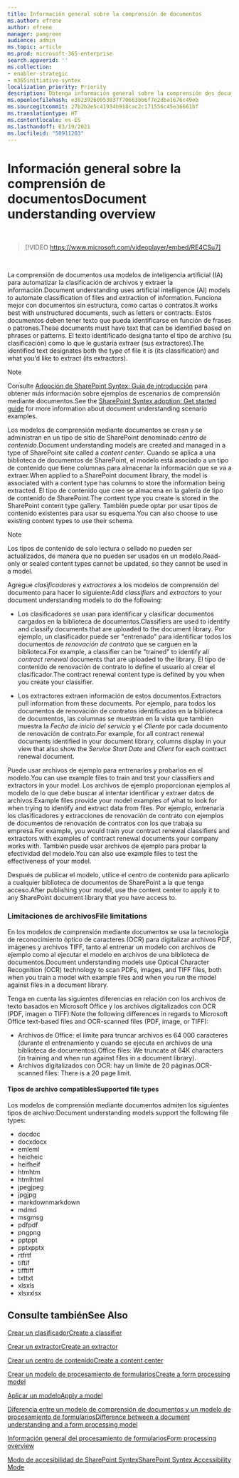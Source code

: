 ```yaml
---
title: Información general sobre la comprensión de documentos
ms.author: efrene
author: efrene
manager: pamgreen
audience: admin
ms.topic: article
ms.prod: microsoft-365-enterprise
search.appverid: ''
ms.collection:
- enabler-strategic
- m365initiative-syntex
localization_priority: Priority
description: Obtenga información general sobre la comprensión des documentos en Microsoft SharePoint Syntex.
ms.openlocfilehash: e3b239260953837f70663bb6f7e2dba1676c49eb
ms.sourcegitcommit: 27b2b2e5c41934b918cac2c171556c45e36661bf
ms.translationtype: HT
ms.contentlocale: es-ES
ms.lasthandoff: 03/19/2021
ms.locfileid: "50911203"
---
```

# <a name="document-understanding-overview"></a><span data-ttu-id="a81c3-103">Información general sobre la comprensión de documentos</span><span class="sxs-lookup"><span data-stu-id="a81c3-103">Document understanding overview</span></span>


</br>

> [!VIDEO https://www.microsoft.com/videoplayer/embed/RE4CSu7] 

</br>

<span data-ttu-id="a81c3-104">La comprensión de documentos usa modelos de inteligencia artificial (IA) para automatizar la clasificación de archivos y extraer la información.</span><span class="sxs-lookup"><span data-stu-id="a81c3-104">Document understanding uses artificial intelligence (AI) models to automate classification of files and extraction of information.</span></span> <span data-ttu-id="a81c3-105">Funciona mejor con documentos sin estructura, como cartas o contratos.</span><span class="sxs-lookup"><span data-stu-id="a81c3-105">It works best with unstructured documents, such as letters or contracts.</span></span> <span data-ttu-id="a81c3-106">Estos documentos deben tener texto que pueda identificarse en función de frases o patrones.</span><span class="sxs-lookup"><span data-stu-id="a81c3-106">These documents must have text that can be identified based on phrases or patterns.</span></span> <span data-ttu-id="a81c3-107">El texto identificado designa tanto el tipo de archivo (su clasificación) como lo que le gustaría extraer (sus extractores).</span><span class="sxs-lookup"><span data-stu-id="a81c3-107">The identified text designates both the type of file it is (its classification) and what you'd like to extract (its extractors).</span></span>

> [!NOTE]
> <span data-ttu-id="a81c3-108">Consulte [Adopción de SharePoint Syntex: Guía de introducción](./adoption-getstarted.md#document-understanding-scenario-example) para obtener más información sobre ejemplos de escenarios de comprensión mediante documentos.</span><span class="sxs-lookup"><span data-stu-id="a81c3-108">See the [SharePoint Syntex adoption: Get started guide](./adoption-getstarted.md#document-understanding-scenario-example) for more information about document understanding scenario examples.</span></span>

<span data-ttu-id="a81c3-109">Los modelos de comprensión mediante documentos se crean y se administran en un tipo de sitio de SharePoint denominado *centro de contenido*.</span><span class="sxs-lookup"><span data-stu-id="a81c3-109">Document understanding models are created and managed in a type of SharePoint site called a *content center*.</span></span> <span data-ttu-id="a81c3-110">Cuando se aplica a una biblioteca de documentos de SharePoint, el modelo está asociado a un tipo de contenido que tiene columnas para almacenar la información que se va a extraer.</span><span class="sxs-lookup"><span data-stu-id="a81c3-110">When applied to a SharePoint document library, the model is associated with a content type has columns to store the information being extracted.</span></span> <span data-ttu-id="a81c3-111">El tipo de contenido que cree se almacena en la galería de tipo de contenido de SharePoint.</span><span class="sxs-lookup"><span data-stu-id="a81c3-111">The content type you create is stored in the SharePoint content type gallery.</span></span> <span data-ttu-id="a81c3-112">También puede optar por usar tipos de contenido existentes para usar su esquema.</span><span class="sxs-lookup"><span data-stu-id="a81c3-112">You can also choose to use existing content types to use their schema.</span></span>

> [!NOTE]
> <span data-ttu-id="a81c3-113">Los tipos de contenido de solo lectura o sellado no pueden ser actualizados, de manera que no pueden ser usados en un modelo.</span><span class="sxs-lookup"><span data-stu-id="a81c3-113">Read-only or sealed content types cannot be updated, so they cannot be used in a model.</span></span>

<span data-ttu-id="a81c3-114">Agregue *clasificadores* y *extractores* a los modelos de comprensión del documento para hacer lo siguiente:</span><span class="sxs-lookup"><span data-stu-id="a81c3-114">Add *classifiers* and *extractors* to your document understanding models to do the following:</span></span> 

- <span data-ttu-id="a81c3-115">Los clasificadores se usan para identificar y clasificar documentos cargados en la biblioteca de documentos.</span><span class="sxs-lookup"><span data-stu-id="a81c3-115">Classifiers are used to identify and classify documents that are uploaded to the document library.</span></span> <span data-ttu-id="a81c3-116">Por ejemplo, un clasificador puede ser "entrenado" para identificar todos los documentos de *renovación de contrato* que se carguen en la biblioteca.</span><span class="sxs-lookup"><span data-stu-id="a81c3-116">For example, a classifier can be "trained" to identify all *contract renewal* documents that are uploaded to the library.</span></span> <span data-ttu-id="a81c3-117">El tipo de contenido de renovación de contrato lo define el usuario al crear el clasificador.</span><span class="sxs-lookup"><span data-stu-id="a81c3-117">The contract renewal content type is defined by you when you create your classifier.</span></span>

- <span data-ttu-id="a81c3-118">Los extractores extraen información de estos documentos.</span><span class="sxs-lookup"><span data-stu-id="a81c3-118">Extractors pull information from these documents.</span></span> <span data-ttu-id="a81c3-119">Por ejemplo, para todos los documentos de renovación de contratos identificados en la biblioteca de documentos, las columnas se muestran en la vista que también muestra la *Fecha de inicio del servicio* y el *Cliente* por cada documento de renovación de contrato.</span><span class="sxs-lookup"><span data-stu-id="a81c3-119">For example, for all contract renewal documents identified in your document library, columns display in your view that also show the *Service Start Date* and  *Client* for each contract renewal document.</span></span> 

<span data-ttu-id="a81c3-120">Puede usar archivos de ejemplo para entrenarlos y probarlos en el modelo.</span><span class="sxs-lookup"><span data-stu-id="a81c3-120">You can use example files to train and test your classifiers and extractors in your model.</span></span> <span data-ttu-id="a81c3-121">Los archivos de ejemplo proporcionan ejemplos al modelo de lo que debe buscar al intentar identificar y extraer datos de archivos.</span><span class="sxs-lookup"><span data-stu-id="a81c3-121">Example files provide your model examples of what to look for when trying to identify and extract data from files.</span></span> <span data-ttu-id="a81c3-122">Por ejemplo, entrenaría los clasificadores y extracciones de renovación de contrato con ejemplos de documentos de renovación de contratos con los que trabaja su empresa.</span><span class="sxs-lookup"><span data-stu-id="a81c3-122">For example, you would train your contract renewal classifiers and extractors with examples of contract renewal documents your company works with.</span></span> <span data-ttu-id="a81c3-123">También puede usar archivos de ejemplo para probar la efectividad del modelo.</span><span class="sxs-lookup"><span data-stu-id="a81c3-123">You can also use example files to test the effectiveness of your model.</span></span>

<span data-ttu-id="a81c3-124">Después de publicar el modelo, utilice el centro de contenido para aplicarlo a cualquier biblioteca de documentos de SharePoint a la que tenga acceso.</span><span class="sxs-lookup"><span data-stu-id="a81c3-124">After publishing your model, use the content center to apply it to any SharePoint document library that you have access to.</span></span>  

### <a name="file-limitations"></a><span data-ttu-id="a81c3-125">Limitaciones de archivos</span><span class="sxs-lookup"><span data-stu-id="a81c3-125">File limitations</span></span>

<span data-ttu-id="a81c3-126">En los modelos de comprensión mediante documentos se usa la tecnología de reconocimiento óptico de caracteres (OCR) para digitalizar archivos PDF, imágenes y archivos TIFF, tanto al entrenar un modelo con archivos de ejemplo como al ejecutar el modelo en archivos de una biblioteca de documentos.</span><span class="sxs-lookup"><span data-stu-id="a81c3-126">Document understanding models use Optical Character Recognition (OCR) technology to scan PDFs, images, and TIFF files, both when you train a model with example files and when you run the model against files in a document library.</span></span>

<span data-ttu-id="a81c3-127">Tenga en cuenta las siguientes diferencias en relación con los archivos de texto basados en Microsoft Office y los archivos digitalizados con OCR (PDF, imagen o TIFF):</span><span class="sxs-lookup"><span data-stu-id="a81c3-127">Note the following differences in regards to Microsoft Office text-based files and OCR-scanned files (PDF, image, or TIFF):</span></span>

- <span data-ttu-id="a81c3-128">Archivos de Office: el límite para truncar archivos es 64 000 caracteres (durante el entrenamiento y cuando se ejecuta en archivos de una biblioteca de documentos).</span><span class="sxs-lookup"><span data-stu-id="a81c3-128">Office files: We truncate at 64K characters (in training and when run against files in a document library).</span></span>
- <span data-ttu-id="a81c3-129">Archivos digitalizados con OCR: hay un límite de 20 páginas.</span><span class="sxs-lookup"><span data-stu-id="a81c3-129">OCR-scanned files: There is a 20 page limit.</span></span>  

#### <a name="supported-file-types"></a><span data-ttu-id="a81c3-130">Tipos de archivo compatibles</span><span class="sxs-lookup"><span data-stu-id="a81c3-130">Supported file types</span></span>

<span data-ttu-id="a81c3-131">Los modelos de comprensión mediante documentos admiten los siguientes tipos de archivo:</span><span class="sxs-lookup"><span data-stu-id="a81c3-131">Document understanding models support the following file types:</span></span>

- <span data-ttu-id="a81c3-132">doc</span><span class="sxs-lookup"><span data-stu-id="a81c3-132">doc</span></span>
- <span data-ttu-id="a81c3-133">docx</span><span class="sxs-lookup"><span data-stu-id="a81c3-133">docx</span></span>
- <span data-ttu-id="a81c3-134">eml</span><span class="sxs-lookup"><span data-stu-id="a81c3-134">eml</span></span>
- <span data-ttu-id="a81c3-135">heic</span><span class="sxs-lookup"><span data-stu-id="a81c3-135">heic</span></span>
- <span data-ttu-id="a81c3-136">heif</span><span class="sxs-lookup"><span data-stu-id="a81c3-136">heif</span></span>
- <span data-ttu-id="a81c3-137">htm</span><span class="sxs-lookup"><span data-stu-id="a81c3-137">htm</span></span>
- <span data-ttu-id="a81c3-138">html</span><span class="sxs-lookup"><span data-stu-id="a81c3-138">html</span></span>
- <span data-ttu-id="a81c3-139">jpeg</span><span class="sxs-lookup"><span data-stu-id="a81c3-139">jpeg</span></span>
- <span data-ttu-id="a81c3-140">jpg</span><span class="sxs-lookup"><span data-stu-id="a81c3-140">jpg</span></span>
- <span data-ttu-id="a81c3-141">markdown</span><span class="sxs-lookup"><span data-stu-id="a81c3-141">markdown</span></span>
- <span data-ttu-id="a81c3-142">md</span><span class="sxs-lookup"><span data-stu-id="a81c3-142">md</span></span>
- <span data-ttu-id="a81c3-143">msg</span><span class="sxs-lookup"><span data-stu-id="a81c3-143">msg</span></span>
- <span data-ttu-id="a81c3-144">pdf</span><span class="sxs-lookup"><span data-stu-id="a81c3-144">pdf</span></span>
- <span data-ttu-id="a81c3-145">png</span><span class="sxs-lookup"><span data-stu-id="a81c3-145">png</span></span>
- <span data-ttu-id="a81c3-146">ppt</span><span class="sxs-lookup"><span data-stu-id="a81c3-146">ppt</span></span>
- <span data-ttu-id="a81c3-147">pptx</span><span class="sxs-lookup"><span data-stu-id="a81c3-147">pptx</span></span>
- <span data-ttu-id="a81c3-148">rtf</span><span class="sxs-lookup"><span data-stu-id="a81c3-148">rtf</span></span>
- <span data-ttu-id="a81c3-149">tif</span><span class="sxs-lookup"><span data-stu-id="a81c3-149">tif</span></span>
- <span data-ttu-id="a81c3-150">tiff</span><span class="sxs-lookup"><span data-stu-id="a81c3-150">tiff</span></span>
- <span data-ttu-id="a81c3-151">txt</span><span class="sxs-lookup"><span data-stu-id="a81c3-151">txt</span></span>
- <span data-ttu-id="a81c3-152">xls</span><span class="sxs-lookup"><span data-stu-id="a81c3-152">xls</span></span>
- <span data-ttu-id="a81c3-153">xlsx</span><span class="sxs-lookup"><span data-stu-id="a81c3-153">xlsx</span></span>



## <a name="see-also"></a><span data-ttu-id="a81c3-154">Consulte también</span><span class="sxs-lookup"><span data-stu-id="a81c3-154">See Also</span></span>
[<span data-ttu-id="a81c3-155">Crear un clasificador</span><span class="sxs-lookup"><span data-stu-id="a81c3-155">Create a classifier</span></span>](create-a-classifier.md)

[<span data-ttu-id="a81c3-156">Crear un extractor</span><span class="sxs-lookup"><span data-stu-id="a81c3-156">Create an extractor</span></span>](create-an-extractor.md)

[<span data-ttu-id="a81c3-157">Crear un centro de contenido</span><span class="sxs-lookup"><span data-stu-id="a81c3-157">Create a content center</span></span>](create-a-content-center.md)

[<span data-ttu-id="a81c3-158">Crear un modelo de procesamiento de formularios</span><span class="sxs-lookup"><span data-stu-id="a81c3-158">Create a form processing model</span></span>](create-a-form-processing-model.md)

[<span data-ttu-id="a81c3-159">Aplicar un modelo</span><span class="sxs-lookup"><span data-stu-id="a81c3-159">Apply a model</span></span>](apply-a-model.md)   

[<span data-ttu-id="a81c3-160">Diferencia entre un modelo de comprensión de documentos y un modelo de procesamiento de formularios</span><span class="sxs-lookup"><span data-stu-id="a81c3-160">Difference between a document understanding and a form processing model</span></span>](difference-between-document-understanding-and-form-processing-model.md)
  
[<span data-ttu-id="a81c3-161">Información general del procesamiento de formularios</span><span class="sxs-lookup"><span data-stu-id="a81c3-161">Form processing overview</span></span>](form-processing-overview.md)

[<span data-ttu-id="a81c3-162">Modo de accesibilidad de SharePoint Syntex</span><span class="sxs-lookup"><span data-stu-id="a81c3-162">SharePoint Syntex Accessibility Mode</span></span>](accessibility-mode.md)